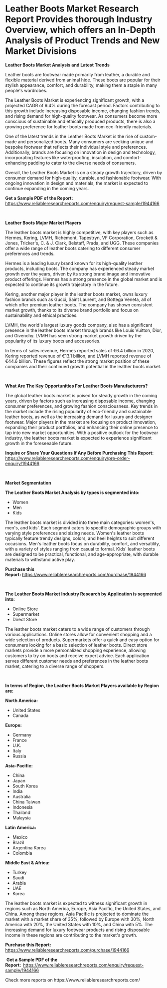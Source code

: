 <p><h1>Leather Boots Market Research Report Provides thorough Industry Overview, which offers an In-Depth Analysis of Product Trends and New Market Divisions</h1></p><p><strong>Leather Boots Market Analysis and Latest Trends</strong></p>
<p><p>Leather boots are footwear made primarily from leather, a durable and flexible material derived from animal hide. These boots are popular for their stylish appearance, comfort, and durability, making them a staple in many people's wardrobes.</p><p>The Leather Boots Market is experiencing significant growth, with a projected CAGR of 9.4% during the forecast period. Factors contributing to this growth include increasing disposable income, changing fashion trends, and rising demand for high-quality footwear. As consumers become more conscious of sustainable and ethically produced products, there is also a growing preference for leather boots made from eco-friendly materials.</p><p>One of the latest trends in the Leather Boots Market is the rise of custom-made and personalized boots. Many consumers are seeking unique and bespoke footwear that reflects their individual style and preferences. Additionally, brands are focusing on innovation in design and technology, incorporating features like waterproofing, insulation, and comfort-enhancing padding to cater to the diverse needs of consumers.</p><p>Overall, the Leather Boots Market is on a steady growth trajectory, driven by consumer demand for high-quality, durable, and fashionable footwear. With ongoing innovation in design and materials, the market is expected to continue expanding in the coming years.</p></p>
<p><strong>Get a Sample PDF of the Report:&nbsp;</strong> <a href="https://www.reliableresearchreports.com/enquiry/request-sample/1944166">https://www.reliableresearchreports.com/enquiry/request-sample/1944166</a></p>
<p>&nbsp;</p>
<p><strong>Leather Boots Major Market Players</strong></p>
<p><p>The leather boots market is highly competitive, with key players such as Hermes, Kering, LVMH, Richemont, Tapestryn, VF Corporation, Crockett & Jones, Tricker's, C. & J. Clark, Belstaff, Prada, and UGG. These companies offer a wide range of leather boots catering to different consumer preferences and trends.</p><p>Hermes is a leading luxury brand known for its high-quality leather products, including boots. The company has experienced steady market growth over the years, driven by its strong brand image and innovative product offerings. Hermes has a strong presence in the global market and is expected to continue its growth trajectory in the future.</p><p>Kering, another major player in the leather boots market, owns luxury fashion brands such as Gucci, Saint Laurent, and Bottega Veneta, all of which offer premium leather boots. The company has shown consistent market growth, thanks to its diverse brand portfolio and focus on sustainability and ethical practices.</p><p>LVMH, the world's largest luxury goods company, also has a significant presence in the leather boots market through brands like Louis Vuitton, Dior, and Givenchy. LVMH has seen strong market growth driven by the popularity of its luxury boots and accessories.</p><p>In terms of sales revenue, Hermes reported sales of €6.4 billion in 2020, Kering reported revenue of €13.1 billion, and LVMH reported revenue of €44.6 billion. These figures reflect the strong market position of these companies and their continued growth potential in the leather boots market.</p></p>
<p>&nbsp;</p>
<p><strong>What Are The Key Opportunities For Leather Boots Manufacturers?</strong></p>
<p><p>The global leather boots market is poised for steady growth in the coming years, driven by factors such as increasing disposable income, changing consumer preferences, and growing fashion consciousness. Key trends in the market include the rising popularity of eco-friendly and sustainable leather boots, as well as the increasing demand for luxury and designer footwear. Major players in the market are focusing on product innovation, expanding their product portfolios, and enhancing their online presence to tap into new market opportunities. With a positive outlook for the footwear industry, the leather boots market is expected to experience significant growth in the foreseeable future.</p></p>
<p><strong>Inquire or Share Your Questions If Any Before Purchasing This Report:</strong> <a href="https://www.reliableresearchreports.com/enquiry/pre-order-enquiry/1944166">https://www.reliableresearchreports.com/enquiry/pre-order-enquiry/1944166</a></p>
<p>&nbsp;</p>
<p><strong>Market Segmentation</strong></p>
<p><strong>The Leather Boots Market Analysis by types is segmented into:</strong></p>
<p><ul><li>Women</li><li>Men</li><li>Kids</li></ul></p>
<p><p>The leather boots market is divided into three main categories: women's, men's, and kids'. Each segment caters to specific demographic groups with varying style preferences and sizing needs. Women's leather boots typically feature trendy designs, colors, and heel heights to suit different occasions. Men's leather boots focus on durability, comfort, and versatility, with a variety of styles ranging from casual to formal. Kids' leather boots are designed to be practical, functional, and age-appropriate, with durable materials to withstand active play.</p></p>
<p><strong>Purchase this Report:&nbsp;</strong><a href="https://www.reliableresearchreports.com/purchase/1944166">https://www.reliableresearchreports.com/purchase/1944166</a></p>
<p>&nbsp;</p>
<p><strong>The Leather Boots Market Industry Research by Application is segmented into:</strong></p>
<p><ul><li>Online Store</li><li>Supermarket</li><li>Direct Store</li></ul></p>
<p><p>The leather boots market caters to a wide range of customers through various applications. Online stores allow for convenient shopping and a wide selection of products. Supermarkets offer a quick and easy option for consumers looking for a basic selection of leather boots. Direct store markets provide a more personalized shopping experience, allowing customers to try on boots and receive expert advice. Each application serves different customer needs and preferences in the leather boots market, catering to a diverse range of shoppers.</p></p>
<p>&nbsp;</p>
<p><strong>In terms of Region, the Leather Boots Market Players available by Region are:</strong></p>
<p>
    <p> <strong> North America: </strong>
        <ul>
            <li>United States</li>
            <li>Canada</li>
        </ul>
        </p> 
    <p> <strong> Europe: </strong>
        <ul>
            <li>Germany</li>
            <li>France</li>
            <li>U.K.</li>
            <li>Italy</li>
            <li>Russia</li>
        </ul>
        </p> 
    <p> <strong> Asia-Pacific: </strong>
        <ul>
            <li>China</li>
            <li>Japan</li>
            <li>South Korea</li>
            <li>India</li>
            <li>Australia</li>
            <li>China Taiwan</li>
            <li>Indonesia</li>
            <li>Thailand</li>
            <li>Malaysia</li>
        </ul>
        </p> 
    <p> <strong> Latin America: </strong>
        <ul>
            <li>Mexico</li>
            <li>Brazil</li>
            <li>Argentina Korea</li>
            <li>Colombia</li>
        </ul>
        </p> 
    <p> <strong> Middle East & Africa: </strong>
        <ul>
            <li>Turkey</li>
            <li>Saudi</li>
            <li>Arabia</li>
            <li>UAE</li>
            <li>Korea</li>
        </ul>
    </p>
    </p>
<p><p>The leather boots market is expected to witness significant growth in regions such as North America, Europe, Asia Pacific, the United States, and China. Among these regions, Asia Pacific is projected to dominate the market with a market share of 35%, followed by Europe with 30%, North America with 20%, the United States with 10%, and China with 5%. The increasing demand for luxury footwear products and rising disposable income in these regions are contributing to the market's growth.</p></p>
<p><strong>Purchase this Report: </strong><a href="https://www.reliableresearchreports.com/purchase/1944166">https://www.reliableresearchreports.com/purchase/1944166</a></p>
<p>&nbsp;<strong>Get a Sample PDF of the Report:&nbsp;&nbsp;</strong><a href="https://www.reliableresearchreports.com/enquiry/request-sample/1944166">https://www.reliableresearchreports.com/enquiry/request-sample/1944166</a></p>
<p><strong></strong></p>
<p>Check more reports on https://www.reliableresearchreports.com/</p>